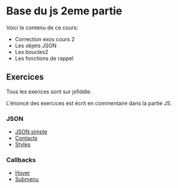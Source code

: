 Base du js 2eme partie
======================

Voici le contenu de ce cours:
- Correction exos cours 2
- Les objets JSON
- Les boucles2
- Les fonctions de rappel

Exercices
---------

Tous les exerices sont sur jsfiddle.

L'énoncé des exercices est écrit en commentaire dans la partie JS.

### JSON
- [JSON simple](https://jsfiddle.net/Romz/jz6v8Lvw/)
- [Contacts](https://jsfiddle.net/Romz/Lq6414vh/)
- [Styles](https://jsfiddle.net/Romz/tbgru9b3/)

### Callbacks
- [Hover](https://jsfiddle.net/Romz/yw1dtdn8/)
- [Submenu](https://jsfiddle.net/Romz/ode0fv3k/)
